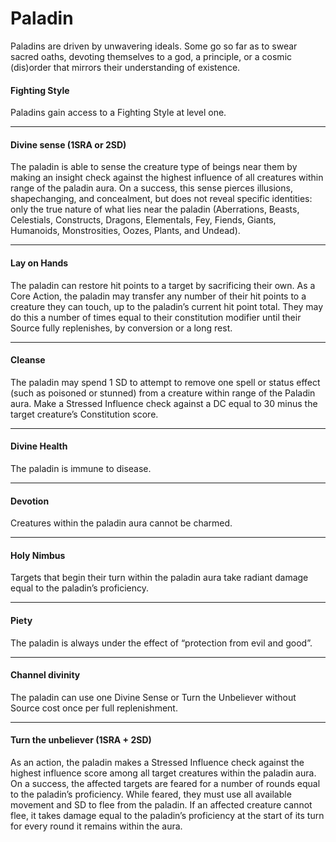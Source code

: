 # Paladin

Paladins are driven by unwavering ideals. Some go so far as to swear sacred oaths, devoting themselves to a god, a principle, or a cosmic (dis)order that mirrors their understanding of existence.

#### Fighting Style

Paladins gain access to a Fighting Style at level one.

---

#### Divine sense (1SRA or 2SD)
The paladin is able to sense the creature type of beings near them by making an insight check against the highest influence of all creatures within range of the paladin aura. On a success, this sense pierces illusions, shapechanging, and concealment, but does not reveal specific identities: only the true nature of what lies near the paladin (Aberrations, Beasts, Celestials, Constructs, Dragons, Elementals, Fey, Fiends, Giants, Humanoids, Monstrosities, Oozes, Plants, and Undead).

---

#### Lay on Hands
The paladin can restore hit points to a target by sacrificing their own. As a Core Action, the paladin may transfer any number of their hit points to a creature they can touch, up to the paladin’s current hit point total. They may do this a number of times equal to their constitution modifier until their Source fully replenishes, by conversion or a long rest.

---

#### Cleanse
The paladin may spend 1 SD to attempt to remove one spell or status effect (such as poisoned or stunned) from a creature within range of the Paladin aura. Make a Stressed Influence check against a DC equal to 30 minus the target creature’s Constitution score.

---

#### Divine Health
The paladin is immune to disease.

---

#### Devotion
Creatures within the paladin aura cannot be charmed.

---

#### Holy Nimbus
Targets that begin their turn within the paladin aura take radiant damage equal to the paladin’s proficiency.

---

#### Piety
The paladin is always under the effect of “protection from evil and good”.

---

#### Channel divinity
The paladin can use one Divine Sense or Turn the Unbeliever without Source cost once per full replenishment.

---

#### Turn the unbeliever (1SRA + 2SD)
As an action, the paladin makes a Stressed Influence check against the highest influence score among all target creatures within the paladin aura. On a success, the affected targets are feared for a number of rounds equal to the paladin’s proficiency. While feared, they must use all available movement and SD to flee from the paladin. If an affected creature cannot flee, it takes damage equal to the paladin’s proficiency at the start of its turn for every round it remains within the aura.
